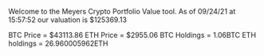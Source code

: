 Welcome to the Meyers Crypto Portfolio Value tool. 
As of 09/24/21 at 15:57:52 our valuation is $125369.13 

BTC Price = $43113.86
 ETH Price = $2955.06
BTC Holdings = 1.06BTC
 ETH holdings = 26.960005962ETH 
